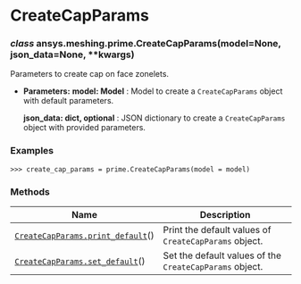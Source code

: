 <!-- vale off -->

# CreateCapParams

<a id="ansys.meshing.prime.CreateCapParams"></a>

### *class* ansys.meshing.prime.CreateCapParams(model=None, json_data=None, \*\*kwargs)

Parameters to create cap on face zonelets.

* **Parameters:**
  **model: Model**
  : Model to create a `CreateCapParams` object with default parameters.

  **json_data: dict, optional**
  : JSON dictionary to create a `CreateCapParams` object with provided parameters.

### Examples

```pycon
>>> create_cap_params = prime.CreateCapParams(model = model)
```

<!-- !! processed by numpydoc !! -->

### Methods

| Name | Description |
|-----------------------------------------------------------------------------------------------------------------------------------------------|---------------------------------------------------------|
| [`CreateCapParams.print_default`](ansys.meshing.prime.CreateCapParams.print_default.md#ansys.meshing.prime.CreateCapParams.print_default)()   | Print the default values of `CreateCapParams` object.   |
| [`CreateCapParams.set_default`](ansys.meshing.prime.CreateCapParams.set_default.md#ansys.meshing.prime.CreateCapParams.set_default)()         | Set the default values of the `CreateCapParams` object. |
<!-- vale on -->